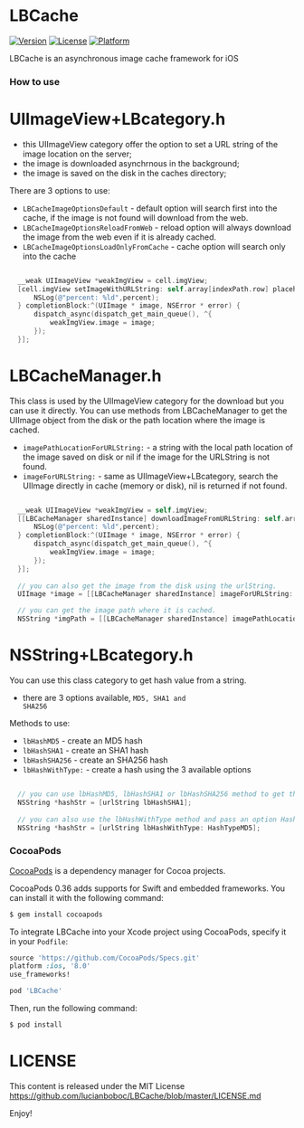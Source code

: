 # LBCache

[![Version](https://img.shields.io/cocoapods/v/LBCache.svg?style=flat)](http://cocoapods.org/pods/LBCache)
[![License](https://img.shields.io/cocoapods/l/LBCache.svg?style=flat)](http://cocoapods.org/pods/LBCache)
[![Platform](https://img.shields.io/cocoapods/p/LBCache.svg?style=flat)](http://cocoapods.org/pods/LBCache)

LBCache is an asynchronous image cache framework for iOS
 
### How to use

# UIImageView+LBcategory.h
- this UIImageView category offer the option to set a URL string of the image location on the server;
- the image is downloaded asynchrnous in the background;
- the image is saved on the disk in the caches directory;

There are 3 options to use:
- <code>LBCacheImageOptionsDefault</code> - default option will search first into the cache, if the image is not found will download from the web.
- <code>LBCacheImageOptionsReloadFromWeb</code> - reload option will always download the image from the web even if it is already cached.
- <code>LBCacheImageOptionsLoadOnlyFromCache</code> - cache option will search only into the cache


```objective-c

  __weak UIImageView *weakImgView = cell.imgView;    
  [cell.imgView setImageWithURLString: self.array[indexPath.row] placeholderImage: nil options: LBCacheImageOptionsDefault progressBlock:^(NSUInteger percent) {
      NSLog(@"percent: %ld",percent);
  } completionBlock:^(UIImage * image, NSError * error) {
      dispatch_async(dispatch_get_main_queue(), ^{
          weakImgView.image = image;
      });
  }];

``` 


# LBCacheManager.h 
This class is used by the UIImageView category for the download but you can use it directly. You can use methods from LBCacheManager to get the UIImage object from the disk or the path location where the image is cached.
- <code>imagePathLocationForURLString:</code> - a string with the local path location of the image saved on disk or nil if the image for the URLString is not found.
- <code>imageForURLString:</code> - same as UIImageView+LBcategory, search the UIImage directly in cache (memory or disk), nil is returned if not found.

```objective-c

  __weak UIImageView *weakImgView = self.imgView;
  [[LBCacheManager sharedInstance] downloadImageFromURLString: self.array[indexPath.row] options: LBCacheImageOptionsDefault progressBlock:^(NSUInteger percent) {
      NSLog(@"percent: %ld",percent);
  } completionBlock:^(UIImage * image, NSError * error) {
      dispatch_async(dispatch_get_main_queue(), ^{
          weakImgView.image = image;
      });
  }];
  
  // you can also get the image from the disk using the urlString.
  UIImage *image = [[LBCacheManager sharedInstance] imageForURLString: urlString];

  // you can get the image path where it is cached.
  NSString *imgPath = [[LBCacheManager sharedInstance] imagePathLocationForURLString:urlString];

```

# NSString+LBcategory.h
You can use this class category to get hash value from a string.
- there are 3 options available, <code>MD5, SHA1 and SHA256</code>

Methods to use:
- <code>lbHashMD5</code> - create an MD5 hash
- <code>lbHashSHA1</code> - create an SHA1 hash
- <code>lbHashSHA256</code> - create an SHA256 hash
- <code>lbHashWithType:</code> - create a hash using the 3 available options


```objective-c

  // you can use lbHashMD5, lbHashSHA1 or lbHashSHA256 method to get the specific hash from a string.
  NSString *hashStr = [urlString lbHashSHA1];
  
  // you can also use the lbHashWithType method and pass an option HashTypeMD5, HashTypeSHA1 or HashTypeSHA256
  NSString *hashStr = [urlString lbHashWithType: HashTypeMD5];

```

###  
 
### CocoaPods

[CocoaPods](http://cocoapods.org) is a dependency manager for Cocoa projects.

CocoaPods 0.36 adds supports for Swift and embedded frameworks. You can install it with the following command:

```bash
$ gem install cocoapods
```

To integrate LBCache into your Xcode project using CocoaPods, specify it in your `Podfile`:

```ruby
source 'https://github.com/CocoaPods/Specs.git'
platform :ios, '8.0'
use_frameworks!

pod 'LBCache'
```

Then, run the following command:

```bash
$ pod install
``` 
 
 
LICENSE
=======

This content is released under the MIT License https://github.com/lucianboboc/LBCache/blob/master/LICENSE.md
 

Enjoy!
